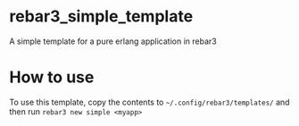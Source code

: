 # rebar3_simple_template
A simple template for a pure erlang application in rebar3

# How to use

To use this template, copy the contents to `~/.config/rebar3/templates/` and then run `rebar3 new simple <myapp>`
